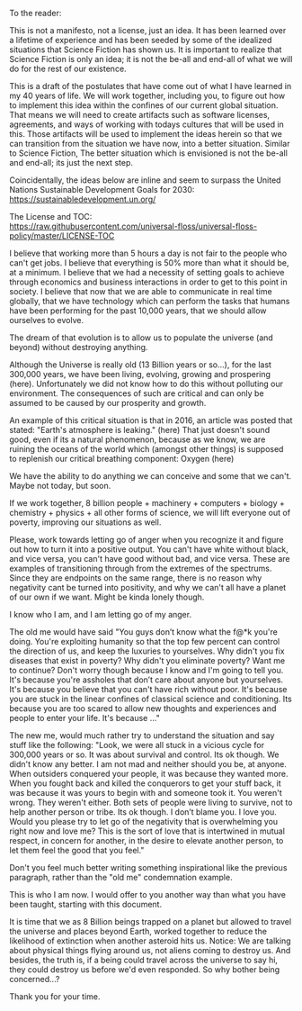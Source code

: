 To the reader:

This is not a manifesto, not a license, just an idea. It has been learned over a lifetime of experience and has been seeded by some of the idealized situations that Science Fiction has shown us. It is important to realize that Science Fiction is only an idea; it is not the be-all and end-all of what we will do for the rest of our existence.

This is a draft of the postulates that have come out of what I have learned in my 40 years of life. We will work together, including you, to figure out how to implement this idea within the confines of our current global situation. That means we will need to create artifacts such as software licenses, agreements, and ways of working with todays cultures that will be used in this. Those artifacts will be used to implement the ideas herein so that we can transition from the situation we have now, into a better situation. Similar to Science Fiction, The better situation which is envisioned is not the be-all and end-all; its just the next step.

Coincidentally, the ideas below are inline and seem to surpass the United Nations Sustainable Development Goals for 2030:
</br>https://sustainabledevelopment.un.org/

The License and TOC:
</br>https://raw.githubusercontent.com/universal-floss/universal-floss-policy/master/LICENSE-TOC


I believe that working more than 5 hours a day is not fair to the people who can't get jobs. I believe that everything is 50% more than what it should be, at a minimum. I believe that we had a necessity of setting goals to achieve through economics and business interactions in order to get to this point in society. I believe that now that we are able to communicate in real time globally, that we have technology which can perform the tasks that humans have been performing for the past 10,000 years, that we should allow ourselves to evolve.

The dream of that evolution is to allow us to populate the universe (and beyond) without destroying anything.

Although the Universe is really old (13 Billion years or so...), for the last 300,000 years, we have been living, evolving, growing and prospering (here). Unfortunately we did not know how to do this without polluting our environment. The consequences of such are critical and can only be assumed to be caused by our prosperity and growth.

An example of this critical situation is that in 2016, an article was posted that stated: "Earth's atmosphere is leaking." (here) That just doesn't sound good, even if its a natural phenomenon, because as we know, we are ruining the oceans of the world which (amongst other things) is supposed to replenish our critical breathing component: Oxygen (here)

We have the ability to do anything we can conceive and some that we can't. Maybe not today, but soon.

If we work together, 8 billion people + machinery + computers + biology + chemistry + physics + all other forms of science, we will lift everyone out of poverty, improving our situations as well.

Please, work towards letting go of anger when you recognize it and figure out how to turn it into a positive output. You can't have white without black, and vice versa, you can't have good without bad, and vice versa. These are examples of transitioning through from the extremes of the spectrums. Since they are endpoints on the same range, there is no reason why negativity cant be turned into positivity, and why we can't all have a planet of our own if we want. Might be kinda lonely though.

I know who I am, and I am letting go of my anger.

The old me would have said "You guys don’t know what the f@*k you're doing. You're exploiting humanity so that the top few percent can control the direction of us, and keep the luxuries to yourselves. Why didn't you fix diseases that exist in poverty? Why didn't you eliminate poverty? Want me to continue? Don't worry though because I know and I'm going to tell you. It's because you're assholes that don’t care about anyone but yourselves. It's because you believe that you can't have rich without poor. It's because you are stuck in the linear confines of classical science and conditioning. Its because you are too scared to allow new thoughts and experiences and people to enter your life. It's because ..."

The new me, would much rather try to understand the situation and say stuff like the following: "Look, we were all stuck in a vicious cycle for 300,000 years or so. It was about survival and control. Its ok though. We didn't know any better. I am not mad and neither should you be, at anyone. When outsiders conquered your people, it was because they wanted more. When you fought back and killed the conquerors to get your stuff back, it was because it was yours to begin with and someone took it. You weren't wrong. They weren't either. Both sets of people were living to survive, not to help another person or tribe. Its ok though. I don’t blame you. I love you. Would you please try to let go of the negativity that is overwhelming you right now and love me? This is the sort of love that is intertwined in mutual respect, in concern for another, in the desire to elevate another person, to let them feel the good that you feel."

Don't you feel much better writing something inspirational like the previous paragraph, rather than the "old me" condemnation example.

This is who I am now. I would offer to you another way than what you have been taught, starting with this document.

It is time that we as 8 Billion beings trapped on a planet but allowed to travel the universe and places beyond Earth, worked together to reduce the likelihood of extinction when another asteroid hits us. Notice: We are talking about physical things flying around us, not aliens coming to destroy us. And besides, the truth is, if a being could travel across the universe to say hi, they could destroy us before we'd even responded. So why bother being concerned...?

Thank you for your time.
